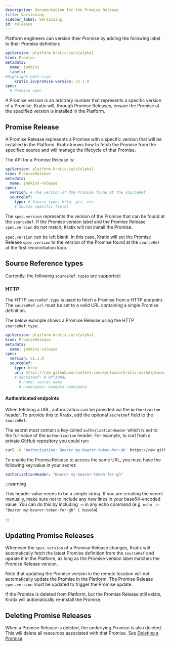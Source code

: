 ```yaml
---
description: Documentation for the Promise Release
title: Versioning
sidebar_label: Versioning
id: releases
---
```


Platform engineers can version their Promise by adding the following label to
their Promise definition:

```yaml
apiVersion: platform.kratix.io/v1alpha1
kind: Promise
metadata:
  name: jenkins
  labels:
#highlight-next-line
    kratix.io/promise-version: v1.1.0
spec:
  # Promise spec
```

A Promise version is an arbitrary number that represents a specific version of a
Promise. Kratix will, through Promise Releases, ensure the Promise at the
specified version is installed in the Platform.

## Promise Release

A Promise Release represents a Promise with a specific version that will be installed in
the Platform. Kratix knows how to fetch the Promise from the specified source and will
manage the lifecycle of that Promise.

The API for a Promise Release is:

```yaml
apiVersion: platform.kratix.io/v1alpha1
kind: PromiseRelease
metadata:
  name: jenkins-release
spec:
  version: # The version of the Promise found at the sourceRef
  sourceRef:
    type: # Source type: http, git, etc.
    # Source specific fields
```

The `spec.version` represents the version of the Promise that can be found at
the `sourceRef`. If the Promise version label and the Promise Release
`spec.version` do not match, Kratix will not install the Promise.

`spec.version` can be left blank. In this case, Kratix will set the Promise
Release `spec.version` to the version of the Promise found at the `sourceRef` at
the first reconciliation loop.

## Source Reference types

Currently, the following `sourceRef.types` are supported:

### HTTP

The HTTP `sourceRef.type` is used to fetch a Promise from a HTTP endpoint. The
`sourceRef.url` must be set to a valid URL containing a single Promise definition.

The below example shows a Promise Release using the HTTP `sourceRef.type`:

```yaml
apiVersion: platform.kratix.io/v1alpha1
kind: PromiseRelease
metadata:
  name: jenkins-release
spec:
  version: v1.1.0
  sourceRef:
    type: http
    url: https://raw.githubusercontent.com/syntasso/kratix-marketplace/main/jenkins/promise.yaml
    # secretRef: # OPTIONAL
      # name: secret-name
      # namespace: example-namespace
```

#### Authenticated endpoints

When fetching a URL, authorization can be provided via the `Authorization` header.
To provide this to Kratix, add the optional `secretRef` field to the `sourceRef`.

The secret must contain a key called `authorizationHeader` which is set to the full
value of the `Authorization` header. For example, to curl from a private GitHub
repository you could run:

```bash
curl -H 'Authorization: Bearer my-bearer-token-for-gh' https://raw.githubusercontent.com/secret-org/secret-repo/refs/heads/main/promise.yaml
```

To enable the PromiseRelease to access the same URL, you must have the following
key:value in your secret:

```yaml
authorizationHeader: "Bearer my-bearer-token-for-gh"
```

:::warning

This header value needs to be a simple string. If you are creating the secret manually,
make sure not to include any new lines in your base64-encoded value. You can do this
by including `-n` in any echo command (e.g. `echo -n "Bearer my-bearer-token-for-gh" | base64`)

:::

## Updating Promise Releases

Whenever the `spec.version` of a Promise Release changes, Kratix will
automatically fetch the latest Promise definition from the `sourceRef` and
update it in the Platform, as long as the Promise version label matches the
Promise Release version.

Note that updating the Promise version in the remote location will not
automatically update the Promise in the Platform. The Promise Release
`spec.version` must be updated to trigger the Promise update.

If the Promise is deleted from Platform, but the Promise Release still exists, Kratix
will automatically re-install the Promise.

## Deleting Promise Releases

When a Promise Release is deleted, the underlying Promise is also deleted. This will
delete all resources associated with that Promise. See [Deleting a Promise](../promises/delete).
